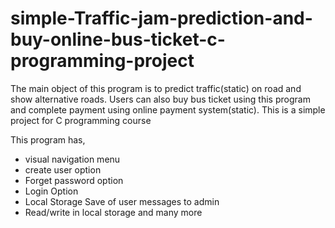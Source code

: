 # simple-Traffic-jam-prediction-and-buy-online-bus-ticket-c-programming-project
The main object of this program is to predict traffic(static) on road and show alternative roads. Users can also buy bus ticket using this program and complete payment using online payment system(static). This is a simple project for C programming course

This program has,
- visual navigation menu
- create user option
- Forget password option
- Login Option
- Local Storage Save of user messages to admin
- Read/write in local storage
and many more
